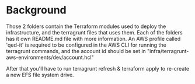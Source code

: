 # Background
Those 2 folders contain the Terraform modules used to deploy the infrastructure, and the terragrunt files that uses them.
Each of the folders has it own README.md file with more information.
An AWS profile called 'qed-it' is required to be configured in the AWS CLI for running the terragrunt commands, and the account id should be set in "infra/terragrunt-aws-environments/dev/account.hcl"


After that you'll have to run terragrunt refresh & terraform apply to re-create a new EFS file system drive.
